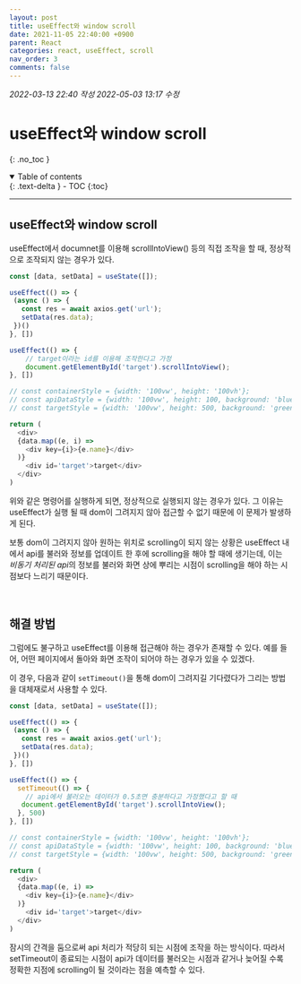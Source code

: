 ```yaml
---
layout: post
title: useEffect와 window scroll
date: 2021-11-05 22:40:00 +0900
parent: React
categories: react, useEffect, scroll
nav_order: 3
comments: false
---
```


*2022-03-13 22:40 작성*
*2022-05-03 13:17 수정*

# useEffect와 window scroll
{: .no_toc }

<details open markdown="block">
  <summary>
    Table of contents
  </summary>
  {: .text-delta }
- TOC
{:toc}
</details>

---

## useEffect와 window scroll

useEffect에서 documnet를 이용해 scrollIntoView() 등의 직접 조작을 할 때, 정상적으로 조작되지 않는 경우가 있다.

```js
const [data, setData] = useState([]);

useEffect(() => {
 (async () => {
   const res = await axios.get('url');
   setData(res.data);
 })()
}, [])

useEffect(() => {
    // target이라는 id를 이용해 조작한다고 가정
    document.getElementById('target').scrollIntoView();
}, [])

// const containerStyle = {width: '100vw', height: '100vh'};
// const apiDataStyle = {width: '100vw', height: 100, background: 'blue'};
// const targetStyle = {width: '100vw', height: 500, background: 'green'};

return (
  <div>
  {data.map((e, i) => 
    <div key={i}>{e.name}</div>
  )}
    <div id='target'>target</div>
  </div>
)
```

위와 같은 명령어를 실행하게 되면, 정상적으로 실행되지 않는 경우가 있다. 그 이유는 useEffect가 실행 될 때 dom이 그려지지 않아 접근할 수 없기 때문에 이 문제가 발생하게 된다.

보통 dom이 그려지지 않아 원하는 위치로 scrolling이 되지 않는 상황은 useEffect 내에서 api를 불러와 정보를 업데이트 한 후에 scrolling을 해야 할 때에 생기는데, 이는 *비동기 처리된 api*의 정보를 불러와 화면 상에 뿌리는 시점이 scrolling을 해야 하는 시점보다 느리기 때문이다.

<br/>

## 해결 방법

그럼에도 불구하고 useEffect를 이용해 접근해야 하는 경우가 존재할 수 있다. 예를 들어, 어떤 페이지에서 돌아와 화면 조작이 되어야 하는 경우가 있을 수 있겠다.

이 경우, 다음과 같이 `setTimeout()`을 통해 dom이 그려지길 기다렸다가 그리는 방법을 대체재로서 사용할 수 있다.

```js
const [data, setData] = useState([]);

useEffect(() => {
 (async () => {
   const res = await axios.get('url');
   setData(res.data);
 })()
}, [])

useEffect(() => {
  setTimeout(() => {
    // api에서 불러오는 데이터가 0.5초면 충분하다고 가정했다고 할 때
   document.getElementById('target').scrollIntoView();
  }, 500)
}, [])

// const containerStyle = {width: '100vw', height: '100vh'};
// const apiDataStyle = {width: '100vw', height: 100, background: 'blue'};
// const targetStyle = {width: '100vw', height: 500, background: 'green'};

return (
  <div>
  {data.map((e, i) => 
    <div key={i}>{e.name}</div>
  )}
    <div id='target'>target</div>
  </div>
)
```

잠시의 간격을 둠으로써 api 처리가 적당히 되는 시점에 조작을 하는 방식이다. 따라서 setTimeout이 종료되는 시점이 api가 데이터를 불러오는 시점과 같거나 늦어질 수록 정확한 지점에 scrolling이 될 것이라는 점을 예측할 수 있다.
